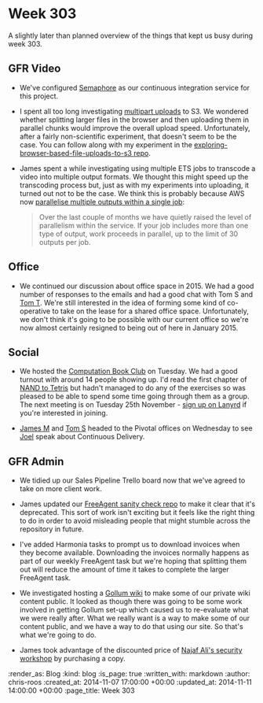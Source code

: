 Week 303
========

A slightly later than planned overview of the things that kept us busy during week 303.

## GFR Video

* We've configured [Semaphore][] as our continuous integration service for this project.

* I spent all too long investigating [multipart uploads][] to S3. We wondered whether splitting larger files in the browser and then uploading them in parallel chunks would improve the overall upload speed. Unfortunately, after a fairly non-scientific experiment, that doesn't seem to be the case. You can follow along with my experiment in the [exploring-browser-based-file-uploads-to-s3 repo][].

* James spent a while investigating using multiple ETS jobs to transcode a video into multiple output formats. We thought this might speed up the transcoding process but, just as with my experiments into uploading, it turned out not to be the case. We think this is probably because AWS now [parallelise multiple outputs within a single job][]:

  > Over the last couple of months we have quietly raised the level of parallelism within the service. If your job includes more than one type of output, work proceeds in parallel, up to the limit of 30 outputs per job.

## Office

* We continued our discussion about office space in 2015. We had a good number of responses to the emails and had a good chat with Tom S and [Tom T][]. We're still interested in the idea of forming some kind of co-operative to take on the lease for a shared office space. Unfortunately, we don't think it's going to be possible with our current office so we're now almost certainly resigned to being out of here in January 2015.

## Social

* We hosted the [Computation Book Club][] on Tuesday. We had a good turnout with around 14 people showing up. I'd read the first chapter of [NAND to Tetris][] but hadn't managed to do any of the exercises so was pleased to be able to spend some time going through them as a group. The next meeting is on Tuesday 25th November - [sign up on Lanyrd][] if you're interested in joining.

* [James M][] and [Tom S][] headed to the Pivotal offices on Wednesday to see [Joel][] speak about Continuous Delivery.

## GFR Admin

* We tidied up our Sales Pipeline Trello board now that we've agreed to take on more client work.

* James updated our [FreeAgent sanity check repo][] to make it clear that it's deprecated. This sort of work isn't exciting but it feels like the right thing to do in order to avoid misleading people that might stumble across the repository in future.

* I've added Harmonia tasks to prompt us to download invoices when they become available. Downloading the invoices normally happens as part of our weekly FreeAgent task but we're hoping that splitting them out will reduce the amount of time it takes to complete the larger FreeAgent task.

* We investigated hosting a [Gollum wiki][] to make some of our private wiki content public. It looked as though there was going to be some work involved in getting Gollum set-up which caused us to re-evaluate what we were really after. What we really want is a way to make some of our content public, and we have a way to do that using our site. So that's what we're going to do.

* James took advantage of the discounted price of [Najaf Ali's security workshop][] by purchasing a copy.

[Computation Book Club]: http://london.computation.club/
[exploring-browser-based-file-uploads-to-s3 repo]: https://github.com/chrisroos/exploring-browser-based-file-uploads-to-s3
[FreeAgent sanity check repo]: https://github.com/freerange/free_agent_sanity_check
[Gollum wiki]: https://github.com/gollum/gollum
[James M]: /james-mead
[Joel]: http://joelchippindale.com/
[multipart uploads]: http://aws.amazon.com/blogs/aws/amazon-s3-multipart-upload/
[Najaf Ali's security workshop]: http://lists.lrug.org/pipermail/chat-lrug.org/2014-October/010605.html
[NAND to Tetris]: http://www.nand2tetris.org/
[parallelise multiple outputs within a single job]: https://aws.amazon.com/blogs/aws/amazon-elastic-transcoder-updates/
[sign up on Lanyrd]: http://lanyrd.com/2014/london-computation-club-nand2tetris-meeting-2/
[Semaphore]: https://semaphoreapp.com/
[Tom S]: http://codon.com/
[Tom T]: http://tomtaylor.co.uk/

:render_as: Blog
:kind: blog
:is_page: true
:written_with: markdown
:author: chris-roos
:created_at: 2014-11-07 17:00:00 +00:00
:updated_at: 2014-11-11 14:00:00 +00:00
:page_title: Week 303
